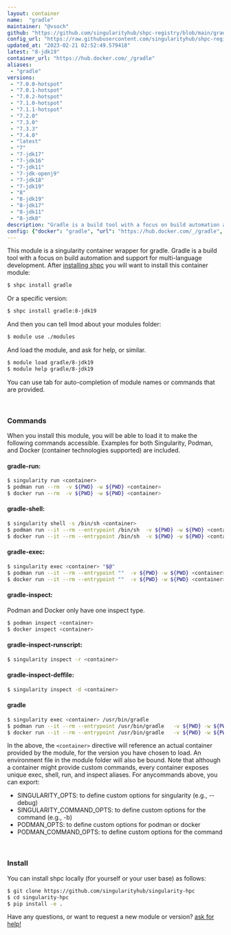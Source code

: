 ```yaml
---
layout: container
name:  "gradle"
maintainer: "@vsoch"
github: "https://github.com/singularityhub/shpc-registry/blob/main/gradle/container.yaml"
config_url: "https://raw.githubusercontent.com/singularityhub/shpc-registry/main/gradle/container.yaml"
updated_at: "2023-02-21 02:52:49.579418"
latest: "8-jdk19"
container_url: "https://hub.docker.com/_/gradle"
aliases:
 - "gradle"
versions:
 - "7.0.0-hotspot"
 - "7.0.1-hotspot"
 - "7.0.2-hotspot"
 - "7.1.0-hotspot"
 - "7.1.1-hotspot"
 - "7.2.0"
 - "7.3.0"
 - "7.3.3"
 - "7.4.0"
 - "latest"
 - "7"
 - "7-jdk17"
 - "7-jdk16"
 - "7-jdk11"
 - "7-jdk-openj9"
 - "7-jdk18"
 - "7-jdk19"
 - "8"
 - "8-jdk19"
 - "8-jdk17"
 - "8-jdk11"
 - "8-jdk8"
description: "Gradle is a build tool with a focus on build automation and support for multi-language development."
config: {"docker": "gradle", "url": "https://hub.docker.com/_/gradle", "maintainer": "@vsoch", "description": "Gradle is a build tool with a focus on build automation and support for multi-language development.", "latest": {"8-jdk19": "sha256:c4c754e215c5c7f1b08fe4d7ceeff7cc70cee04493162cc3ca63ba3d7a2835d2"}, "tags": {"7.0.0-hotspot": "sha256:cef49a7bdb0c53dc0d64ed24f375fb0fdd6e3489d0b4fcd393f0c8c09be11320", "7.0.1-hotspot": "sha256:f3207f774a8ceb3286e0b65ca1864cfab639797a307c3d505bc6775adfb28d66", "7.0.2-hotspot": "sha256:b36aabaa3f4b333aae071be8658ad2fa558bcaea9e31b3e8dc42f6e7846cbd01", "7.1.0-hotspot": "sha256:92c0f3381fd8db612dac10b5b584d68376c192bae6b1a11b2190780a60411fe4", "7.1.1-hotspot": "sha256:19d9bdf24a291e5d7ac758c8d0c7d8f2f5d641b130d17b556dbab2c49701bf3e", "7.2.0": "sha256:67de4380b26d2b5406077cf5439b3488d139f7fedd9bdb8ddfadbe277750ede8", "7.3.0": "sha256:1f65f4991aa496cf835cbce10290bdc71c1cb526b4df807d97c4f51b863f2399", "7.3.3": "sha256:8d037a3bd86fc48b591ad778d6eb6130e641bad1be546923e6d097a7ad7708eb", "7.4.0": "sha256:5248d0e8f7f6ad2095c3a053d5461daa17b02097410f0e9f6397f8f4dedc34bf", "latest": "sha256:4fb24981af2dcfaeff33634e4d888e3d067c17ea8ab359cefd925517bae4cdc7", "7": "sha256:bd8852274c9e10ecd00549e5d3a73edf2549c1c6442d808ce27d1e4a04251ebd", "7-jdk17": "sha256:bd8852274c9e10ecd00549e5d3a73edf2549c1c6442d808ce27d1e4a04251ebd", "7-jdk16": "sha256:f174c0dcf9a84b4035f1fcb62f0340ddc69c0b93320e0d35f097d20ce2ca89d5", "7-jdk11": "sha256:db390831fda2029bc8695f89dc293e2faa18f6db1711acb91b710af09ac9c879", "7-jdk-openj9": "sha256:acd908af42e1bee2f841eeac031d41317ab3fddcc3ec9d0d4e1cb4b28be24f5f", "7-jdk18": "sha256:f3c6308a57fa86af3c05ed1746cd041035074ed932cb9fecc0a0efedad35955e", "7-jdk19": "sha256:71af39c788a072e2ac641a4f87fa9d2a71fc46c017a5041c7aab3ff4fd36c666", "8": "sha256:4fb24981af2dcfaeff33634e4d888e3d067c17ea8ab359cefd925517bae4cdc7", "8-jdk19": "sha256:c4c754e215c5c7f1b08fe4d7ceeff7cc70cee04493162cc3ca63ba3d7a2835d2", "8-jdk17": "sha256:4fb24981af2dcfaeff33634e4d888e3d067c17ea8ab359cefd925517bae4cdc7", "8-jdk11": "sha256:1d181c25668f1265a865aec37af935df5789a0a2b9237571ff5cdfa3f1e3ef8b", "8-jdk8": "sha256:32cb044783482ce5e75fc5bc124ee35c1c9f3156cd3f4433a1d69a442ff69088"}, "aliases": {"gradle": "/usr/bin/gradle"}}
---
```


This module is a singularity container wrapper for gradle.
Gradle is a build tool with a focus on build automation and support for multi-language development.
After [installing shpc](#install) you will want to install this container module:


```bash
$ shpc install gradle
```

Or a specific version:

```bash
$ shpc install gradle:8-jdk19
```

And then you can tell lmod about your modules folder:

```bash
$ module use ./modules
```

And load the module, and ask for help, or similar.

```bash
$ module load gradle/8-jdk19
$ module help gradle/8-jdk19
```

You can use tab for auto-completion of module names or commands that are provided.

<br>

### Commands

When you install this module, you will be able to load it to make the following commands accessible.
Examples for both Singularity, Podman, and Docker (container technologies supported) are included.

#### gradle-run:

```bash
$ singularity run <container>
$ podman run --rm  -v ${PWD} -w ${PWD} <container>
$ docker run --rm  -v ${PWD} -w ${PWD} <container>
```

#### gradle-shell:

```bash
$ singularity shell -s /bin/sh <container>
$ podman run --it --rm --entrypoint /bin/sh  -v ${PWD} -w ${PWD} <container>
$ docker run --it --rm --entrypoint /bin/sh  -v ${PWD} -w ${PWD} <container>
```

#### gradle-exec:

```bash
$ singularity exec <container> "$@"
$ podman run --it --rm --entrypoint ""  -v ${PWD} -w ${PWD} <container> "$@"
$ docker run --it --rm --entrypoint ""  -v ${PWD} -w ${PWD} <container> "$@"
```

#### gradle-inspect:

Podman and Docker only have one inspect type.

```bash
$ podman inspect <container>
$ docker inspect <container>
```

#### gradle-inspect-runscript:

```bash
$ singularity inspect -r <container>
```

#### gradle-inspect-deffile:

```bash
$ singularity inspect -d <container>
```


#### gradle

```bash
$ singularity exec <container> /usr/bin/gradle
$ podman run --it --rm --entrypoint /usr/bin/gradle   -v ${PWD} -w ${PWD} <container> -c " $@"
$ docker run --it --rm --entrypoint /usr/bin/gradle   -v ${PWD} -w ${PWD} <container> -c " $@"
```



In the above, the `<container>` directive will reference an actual container provided
by the module, for the version you have chosen to load. An environment file in the
module folder will also be bound. Note that although a container
might provide custom commands, every container exposes unique exec, shell, run, and
inspect aliases. For anycommands above, you can export:

 - SINGULARITY_OPTS: to define custom options for singularity (e.g., --debug)
 - SINGULARITY_COMMAND_OPTS: to define custom options for the command (e.g., -b)
 - PODMAN_OPTS: to define custom options for podman or docker
 - PODMAN_COMMAND_OPTS: to define custom options for the command

<br>

### Install

You can install shpc locally (for yourself or your user base) as follows:

```bash
$ git clone https://github.com/singularityhub/singularity-hpc
$ cd singularity-hpc
$ pip install -e .
```

Have any questions, or want to request a new module or version? [ask for help!](https://github.com/singularityhub/singularity-hpc/issues)